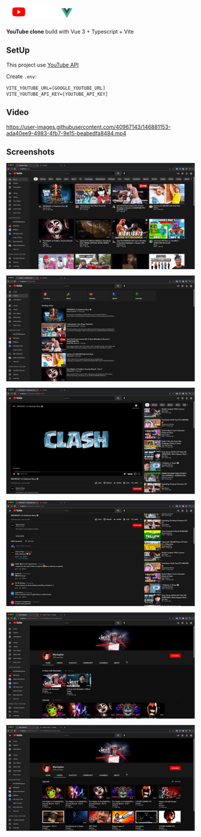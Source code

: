 # <img src="https://github.com/carum98/youtube-clone/blob/main/src/assets/yt-logo-dark.svg" width="140">  <img src="https://github.com/carum98/youtube-clone/blob/main/src/assets/logo.png" width="30">

**YouTube clone** build with Vue 3 + Typescript + Vite

## SetUp
This project use [YouTube API](https://developers.google.com/youtube/v3)

Create ``.env``:

```
VITE_YOUTUBE_URL=[GOOGLE_YOUTUBE_URL]
VITE_YOUTUBE_API_KEY=[YOUTUBE_API_KEY]
```

## Video
https://user-images.githubusercontent.com/40967143/146881153-ada40ee9-4983-4fb7-9e15-beabedfa8484.mp4


## Screenshots
![](https://github.com/carum98/youtube-clone/blob/main/screenshots/final/home.png)

![](https://github.com/carum98/youtube-clone/blob/main/screenshots/final/explore.png)

![](https://github.com/carum98/youtube-clone/blob/main/screenshots/final/video.png)

![](https://github.com/carum98/youtube-clone/blob/main/screenshots/final/video-comment.png)

![](https://github.com/carum98/youtube-clone/blob/main/screenshots/final/channel-home2.png)

![](https://github.com/carum98/youtube-clone/blob/main/screenshots/final/channel-videos2.png)

